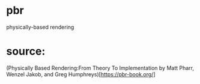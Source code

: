 # pbr
physically-based rendering


# source:
(Physically Based Rendering:From Theory To Implementation by Matt Pharr, Wenzel Jakob, and Greg Humphreys)[https://pbr-book.org/]
